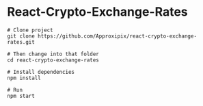 # React-Crypto-Exchange-Rates

```shell
# Clone project
git clone https://github.com/Approxipix/react-crypto-exchange-rates.git

# Then change into that folder
cd react-crypto-exchange-rates

# Install dependencies
npm install

# Run
npm start
```

